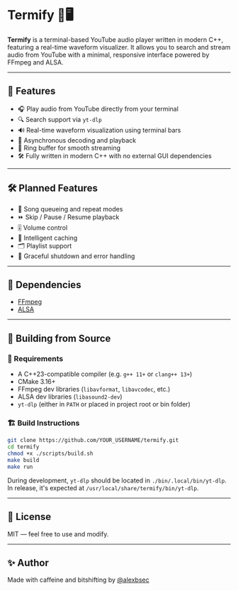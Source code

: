 # Termify 🎵🖥️

**Termify** is a terminal-based YouTube audio player written in modern C++, featuring a real-time waveform visualizer. It allows you to search and stream audio from YouTube with a minimal, responsive interface powered by FFmpeg and ALSA.  

---

## 🚀 Features

- 🎧 Play audio from YouTube directly from your terminal
- 🔍 Search support via `yt-dlp`
- 🔊 Real-time waveform visualization using terminal bars
- 🧵 Asynchronous decoding and playback
- 💾 Ring buffer for smooth streaming
- 🛠️ Fully written in modern C++ with no external GUI dependencies

---

## 🛠️ Planned Features

- 🎵 Song queueing and repeat modes
- ⏩ Skip / Pause / Resume playback
- 🎚️ Volume control
- 🧠 Intelligent caching
- 🗂 Playlist support
- 🧼 Graceful shutdown and error handling

---

## 🧪 Dependencies

- [FFmpeg](https://ffmpeg.org)
- [ALSA](https://alsa-project.org)

---

## 🧱 Building from Source

### 🔧 Requirements

- A C++23-compatible compiler (e.g. `g++ 11+` or `clang++ 13+`)
- CMake 3.16+
- FFmpeg dev libraries (`libavformat`, `libavcodec`, etc.)
- ALSA dev libraries (`libasound2-dev`)
- `yt-dlp` (either in `PATH` or placed in project root or bin folder)

### 🏗️ Build Instructions

```bash
git clone https://github.com/YOUR_USERNAME/termify.git
cd termify
chmod +x ./scripts/build.sh
make build
make run
```

During development, `yt-dlp` should be located in `./bin/.local/bin/yt-dlp`.  
In release, it's expected at `/usr/local/share/termify/bin/yt-dlp`.

---

## 🧠 License

MIT — feel free to use and modify.

---

## ✨ Author

Made with caffeine and bitshifting by [@alexbsec](https://github.com/alexbsec)
